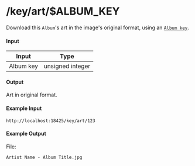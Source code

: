 # /key/art/$ALBUM_KEY
Download this `Album`'s art in the image's original format, using an [`Album key`](../../common-objects/key.md).

#### Input
| Input     | Type             |
|-----------|------------------|
| Album key | unsigned integer |

#### Output
Art in original format.

#### Example Input
```http
http://localhost:18425/key/art/123
```

#### Example Output
File:
```plaintext
Artist Name - Album Title.jpg
```
